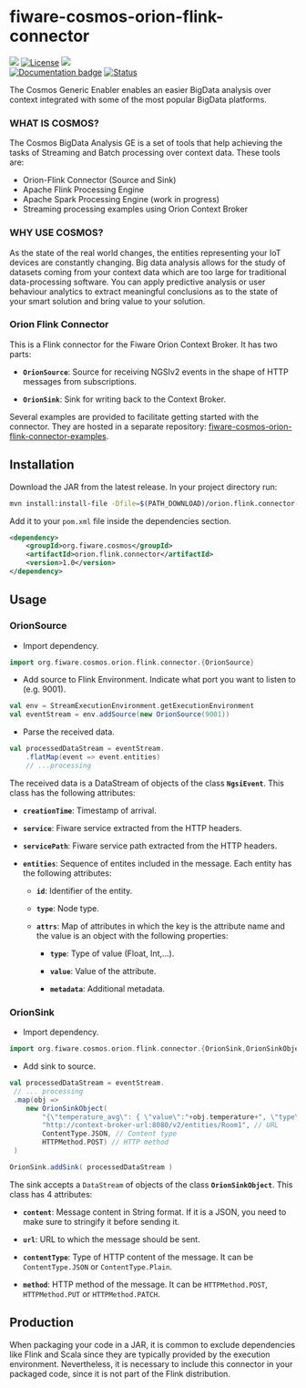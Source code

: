 # fiware-cosmos-orion-flink-connector

[![](https://nexus.lab.fiware.org/static/badges/chapters/processing.svg )](https://www.fiware.org/developers/catalogue/)
[![License](https://img.shields.io/github/license/ging/fiware-cosmos-orion-flink-connector.svg)](#)
[![](https://img.shields.io/badge/tag-fiware--cosmos-orange.svg?logo=stackoverflow)](http://stackoverflow.com/questions/tagged/fiware-cosmos)
<br/>
[![Documentation badge](https://readthedocs.org/projects/fiware-cosmos-flink/badge/?version=latest)](http://fiware-cosmos-flink.rtfd.io)
[![Status](https://nexus.lab.fiware.org/static/badges/statuses/cosmos.svg)](#)


The Cosmos Generic Enabler enables an easier BigData analysis over context integrated with some of the most popular BigData platforms.

### WHAT IS COSMOS?

The Cosmos BigData Analysis GE is a set of tools that help achieving the tasks
of Streaming and Batch processing over context data. These tools are:

* Orion-Flink Connector (Source and Sink)
* Apache Flink Processing Engine
* Apache Spark Processing Engine (work in progress)
* Streaming processing examples using Orion Context Broker

### WHY USE COSMOS?

As the state of the real world changes, the entities representing your
IoT devices are constantly changing. Big data analysis allows for the
study of datasets coming from your context data which are too large
for traditional data-processing software. You can apply predictive
analysis or user behaviour analytics to extract meaningful conclusions
as to the state of your smart solution and bring value to your
solution. 

### Orion Flink Connector

This is a Flink connector for the Fiware Orion Context Broker.
It has two parts:

 * **`OrionSource`**: Source for receiving NGSIv2 events in the shape of HTTP messages from subscriptions.
 
 * **`OrionSink`**: Sink for writing back to the Context Broker.

Several examples are provided to facilitate getting started with the connector. They are hosted in a separate repository: 
[fiware-cosmos-orion-flink-connector-examples](https://github.com/ging/fiware-cosmos-orion-flink-connector-examples).

## Installation

Download the JAR from the latest release.
In your project directory run:
```bash
mvn install:install-file -Dfile=$(PATH_DOWNLOAD)/orion.flink.connector-1.0.jar -DgroupId=org.fiware.cosmos -DartifactId=orion.flink.connector -Dversion=1.0 -Dpackaging=jar
```

Add it to your `pom.xml` file inside the dependencies section.
```xml
<dependency>
    <groupId>org.fiware.cosmos</groupId>
    <artifactId>orion.flink.connector</artifactId>
    <version>1.0</version>
</dependency>
```

## Usage
### OrionSource

* Import dependency.
```scala
import org.fiware.cosmos.orion.flink.connector.{OrionSource}
```
* Add source to Flink Environment. Indicate what port you want to listen to (e.g. 9001).
```scala
val env = StreamExecutionEnvironment.getExecutionEnvironment
val eventStream = env.addSource(new OrionSource(9001))
```
* Parse the received data.

```scala
val processedDataStream = eventStream.
    .flatMap(event => event.entities)
    // ...processing
```

The received data is a DataStream of objects of the class **`NgsiEvent`**. This class has the following attributes:

* **`creationTime`**: Timestamp of arrival.

* **`service`**: Fiware service extracted from the HTTP headers.

* **`servicePath`**: Fiware service path extracted from the HTTP headers.

* **`entities`**: Sequence of entites included in the message. Each entity has the following attributes:

  * **`id`**: Identifier of the entity.

  * **`type`**: Node type.

  * **`attrs`**: Map of attributes in which the key is the attribute name and the value is an object with the following properties:

    * **`type`**: Type of value (Float, Int,...).

    * **`value`**: Value of the attribute.

    * **`metadata`**: Additional metadata.


### OrionSink
* Import dependency.
```scala
import org.fiware.cosmos.orion.flink.connector.{OrionSink,OrionSinkObject,ContentType,HTTPMethod}
```
* Add sink to source.
```scala
val processedDataStream = eventStream.
 // ... processing
 .map(obj =>
    new OrionSinkObject(
        "{\"temperature_avg\": { \"value\":"+obj.temperature+", \"type\": \"Float\"}}", // Stringified JSON message
        "http://context-broker-url:8080/v2/entities/Room1", // URL
        ContentType.JSON, // Content type
        HTTPMethod.POST) // HTTP method
 )

OrionSink.addSink( processedDataStream )
```

The sink accepts a `DataStream` of objects of the class **`OrionSinkObject`**. This class has 4 attributes:

- **`content`**: Message content in String format. If it is a JSON, you need to make sure to stringify it before sending it.

- **`url`**: URL to which the message should be sent.

- **`contentType`**: Type of HTTP content of the message. It can be `ContentType.JSON` or `ContentType.Plain`.

- **`method`**: HTTP method of the message. It can be `HTTPMethod.POST`, `HTTPMethod.PUT` or `HTTPMethod.PATCH`.

## Production

When packaging your code in a JAR, it is common to exclude dependencies like Flink and Scala since they are typically provided by the execution environment. Nevertheless, it is necessary to include this connector in your packaged code, since it is not part of the Flink distribution.
